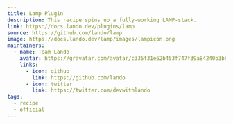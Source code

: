 ```yaml
---
title: Lamp Plugin
description: This recipe spins up a fully-working LAMP-stack.
link: https://docs.lando.dev/plugins/lamp
source: https://github.com/lando/lamp
image: https://docs.lando.dev/lamp/images/lampicon.png
maintainers:
  - name: Team Lando
    avatar: https://gravatar.com/avatar/c335f31e62b453f747f39a84240b3bbd
    links:
      - icon: github
        link: https://github.com/lando
      - icon: twitter
        link: https://twitter.com/devwithlando
tags:
  - recipe
  - official
---
```


